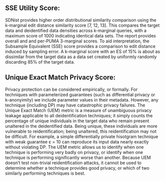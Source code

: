 ## SSE Utility Score:  
SDNist provides higher order distributional similarity comparison using the k-marginal edit distance similarity score [7, 12, 13]. This compares the target data and deidentified data densities across k-marginal queries, with a maximum score of 1000 indicating identical data sets. The report provides overall and and per-PUMA 3-marginal scores. To aid interpretation, the Subsample Equivalent (SSE) score provides a comparison to edit distance induced by sampling error. A k-marginal score with an ES of 15% is about as dissimilar from the target data as a data set created by uniformly randomly discarding 85% of the target data.
## Unique Exact Match Privacy Score:  
Privacy protection can be considered empirically, or formally. For techniques with parameterized guarantees (such as differential privacy or k-anonyimity) we include parameter values in their metadata. However, any technique (including DP) may have catastrophic privacy failures. The Unique Exact Match (UEM) metric is a measure of unambiguous privacy leakage applicable to all deidentification techniques; it simply counts the percentage of unique individuals in the target data who remain present unaltered in the deidentified data. Being unique, these individuals are more vulnerable to reidentification; being unaltered, this reidentification may not be difficult.  For example, a simple differentially private hisotgram technique with weak guarantee ε = 10 can reproduce its input data nearly exactly without violating DP. The UEM metric allows us to identify when one technique is performing very badly on privacy, or identify when one technique is performing significantly worse than another. Because UEM doesn’t test non-trivial reidentification attacks, it cannot be used to determine whether a technique provides good privacy, or which of two similarly performing techniques is best.